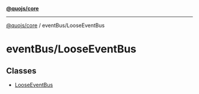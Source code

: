 [**@quojs/core**](../../README.md)

***

[@quojs/core](../../README.md) / eventBus/LooseEventBus

# eventBus/LooseEventBus

## Classes

- [LooseEventBus](classes/LooseEventBus.md)
